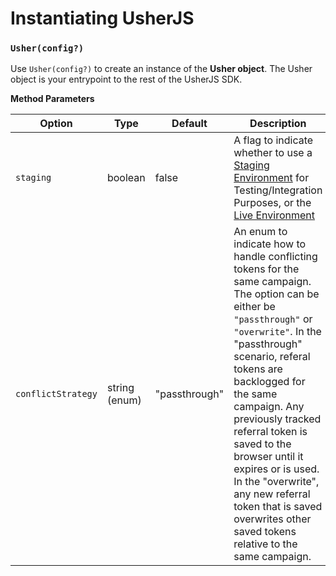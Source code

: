 # Instantiating UsherJS

### `Usher(config?)`

Use `Usher(config?)` to create an instance of the **Usher object**. The Usher object is your entrypoint to the rest of the UsherJS SDK.

**Method Parameters**

| Option             | Type          | Default       | Description                                                                                                                                                                                                                                                                                                                                                                                                                                    |
| ------------------ | ------------- | ------------- | ---------------------------------------------------------------------------------------------------------------------------------------------------------------------------------------------------------------------------------------------------------------------------------------------------------------------------------------------------------------------------------------------------------------------------------------------- |
| `staging`          | boolean       | false         | A flag to indicate whether to use a [Staging Environment](https://app.staging.usher.so/) for Testing/Integration Purposes, or the [Live Environment](https://app.usher.so/)                                                                                                                                                                                                                                                                    |
| `conflictStrategy` | string (enum) | "passthrough" | An enum to indicate how to handle conflicting tokens for the same campaign. The option can be either be `"passthrough"` or `"overwrite"`. In the "passthrough" scenario, referal tokens are backlogged for the same campaign. Any previously tracked referral token is saved to the browser until it expires or is used. In the "overwrite", any new referral token that is saved overwrites other saved tokens relative to the same campaign. |
